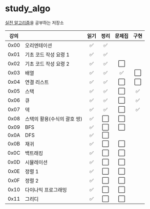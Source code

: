 # study_algo

[실전 알고리즘](https://blog.encrypted.gg/919?category=773649)을 공부하는 저장소

| 강의 |                             | 읽기 | 정리 | 문제집 | 구현 |
| :--: | --------------------------- | :--: | :--: | :----: | :--: |
| 0x00 | 오리엔테이션                |  ✅  |  ✅  |        |      |
| 0x01 | 기초 코드 작성 요령 1       |  ✅  |  ✅  |        |      |
| 0x02 | 기초 코드 작성 요령 2       |  ✅  |  ✅  |  ⬜️   |      |
| 0x03 | 배열                        |  ✅  |  ✅  |   ✅   | ⬜️  |
| 0x04 | 연결 리스트                 |  ✅  |  ✅  |  ⬜️   | ⬜️  |
| 0x05 | 스택                        |  ✅  |  ✅  |  ⬜️   |  ✅  |
| 0x06 | 큐                          |  ✅  |  ✅  |  ⬜️   |  ✅  |
| 0x07 | 덱                          |  ✅  |  ✅  |  ⬜️   |  ✅  |
| 0x08 | 스택의 활용(수식의 괄호 쌍) |  ✅  | ⬜️  |  ⬜️   |      |
| 0x09 | BFS                         |  ✅  | ⬜️  |  ⬜️   |      |
| 0x0A | DFS                         |  ✅  | ⬜️  |        |      |
| 0x0B | 재귀                        |  ✅  | ⬜️  |  ⬜️   |      |
| 0x0C | 백트래킹                    |  ✅  | ⬜️  |  ⬜️   |      |
| 0x0D | 시뮬레이션                  |  ✅  | ⬜️  |  ⬜️   |      |
| 0x0E | 정렬 1                      |  ✅  | ⬜️  |  ⬜️   |      |
| 0x0F | 정렬 2                      |  ✅  | ⬜️  |  ⬜️   |      |
| 0x10 | 다이나믹 프로그래밍         |  ✅  | ⬜️  |  ⬜️   |      |
| 0x11 | 그리디                      |  ✅  | ⬜️  |  ⬜️   |      |
